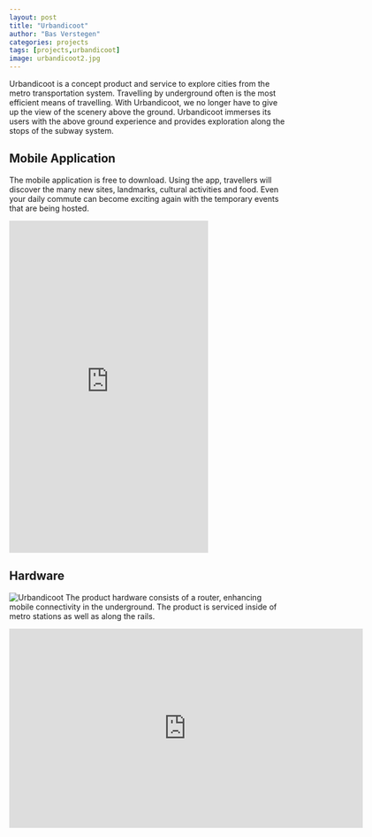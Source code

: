 ```yaml
---
layout: post
title: "Urbandicoot"
author: "Bas Verstegen"
categories: projects
tags: [projects,urbandicoot]
image: urbandicoot2.jpg
---
```


Urbandicoot is a concept product and service to explore cities from the metro transportation system.
Travelling by underground often is the most efficient means of travelling. With Urbandicoot, we no longer have to give up the view of the scenery above the ground. Urbandicoot immerses its users with the above ground experience and provides exploration along the stops of the subway system.

## Mobile Application
The mobile application is free to download. Using the app, travellers will discover the many new sites, landmarks, cultural activities and food.
Even your daily commute can become exciting again with the temporary events that are being hosted.

<iframe width="360" height="600" src="https://github.com/user-attachments/assets/71c89f0f-5d48-4e0e-b6ec-ea81188410d7?autoplay=1&mute=1" frameborder="0" allowfullscreen></iframe>

## Hardware
![Urbandicoot](https://github.com/user-attachments/assets/7eaa8c0c-6271-4285-9cda-521e096d4fa8)
The product hardware consists of a router, enhancing mobile connectivity in the underground. The product is serviced inside of metro stations as well as along the rails.

<iframe width="640" height="360" src="https://github.com/user-attachments/assets/b0430c5f-3829-4134-a143-2edcf93333df?autoplay=1&mute=1" frameborder="0" allowfullscreen></iframe>

